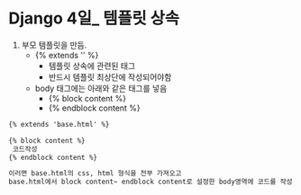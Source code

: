 # Django 4일_ 템플릿 상속



1. 부모 템플릿을 만듬.
   - {% extends '' %} 
     - 템플릿 상속에 관련된 태그
     - 반드시 템플릿 최상단에 작성되어야함
   - body 태그에는 아래와 같은 태그를 넣음
     - {% block content %}
     - {% endblock content %}

```html
{% extends 'base.html' %}

{% block content %}
 코드작성
{% endblock content %}

이러면 base.html의 css, html 형식을 전부 가져오고
base.html에서 block content~ endblock content로 설정한 body영역에 코드를 작성하게되는것
```

